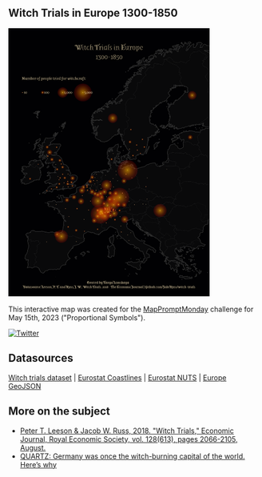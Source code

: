 ## Witch Trials in Europe 1300-1850

<img src="./eu_witch_trials.png" width="80%">

This interactive map was created for the [MapPromptMonday](https://github.com/MapPromptMonday/MapPromptMonday) challenge for May 15th, 2023 ("Proportional Symbols"). 

[![Twitter](https://img.shields.io/badge/Code-%23000000.svg?style=for-the-badge)](https://github.com/lomska/Python-Maps/blob/main/Witch_Trials_In_Europe/eu_witch_trials.py)

## Datasources
[Witch trials dataset](https://github.com/JakeRuss/witch-trials) | [Eurostat Coastlines](https://ec.europa.eu/eurostat/web/gisco/geodata/reference-data/administrative-units-statistical-units/coastal) | [Eurostat NUTS](https://ec.europa.eu/eurostat/web/gisco/geodata/reference-data/administrative-units-statistical-units/nuts) | [Europe GeoJSON](https://github.com/leakyMirror/map-of-europe)

## More on the subject

- [Peter T. Leeson & Jacob W. Russ, 2018. "Witch Trials," Economic Journal, Royal Economic Society, vol. 128(613), pages 2066-2105, August.](https://www.peterleeson.com/witch_trials.pdf)
- [QUARTZ: Germany was once the witch-burning capital of the world. Here’s why](https://qz.com/1183992/why-europe-was-overrun-by-witch-hunts-in-early-modern-history)
